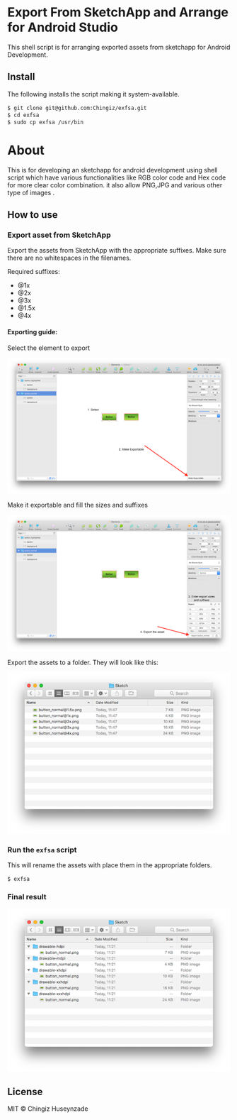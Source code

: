 # Export From SketchApp and Arrange for Android Studio

This shell script is for arranging exported assets from sketchapp for Android Development.

## Install

The following installs the script making it system-available.

```
$ git clone git@github.com:Chingiz/exfsa.git
$ cd exfsa
$ sudo cp exfsa /usr/bin
```
# About
This is for developing an sketchapp for android development using shell script which have various functionalities like RGB color code and
Hex code for more clear color combination.
it also allow PNG,JPG and various other type of images .

## How to use

### Export asset from SketchApp

Export the assets from SketchApp with the appropriate suffixes. 
Make sure there are no whitespaces in the filenames.

Required suffixes:
- @1x
- @2x
- @3x
- @1.5x
- @4x

#### Exporting guide:

Select the element to export

![Selected Element](/screenshots/selection.png?raw=true  "Selected Element")

Make it exportable and fill the sizes and suffixes

![Exported Settings](/screenshots/settings.png?raw=true  "Exported Settings")

Export the assets to a folder. They will look like this:

![Exported Assets](/screenshots/assets.png?raw=true  "Exported Assets")

### Run the `exfsa` script

This will rename the assets with place them in the appropriate folders.

```
$ exfsa
```

### Final result

![Final Result](/screenshots/final.png?raw=true  "Final Result")

## License
MIT © Chingiz Huseynzade
